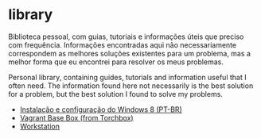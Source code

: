 library
=======

Biblioteca pessoal, com guias, tutoriais e informações úteis que preciso com frequência. Informações encontradas aqui não necessariamente correspondem as melhores soluções existentes para um problema, mas a melhor forma que eu encontrei para resolver os meus problemas.

Personal library, containing guides, tutorials and information useful that I often need. The information found here not necessarily is the best solution for a problem, but the best solution I found to solve my problems.

* [Instalação e configuração do Windows 8 (PT-BR)](windows.md)
* [Vagrant Base Box (from Torchbox)](https://github.com/fsevero/vagrant-django-base)
* [Workstation](workstation.md)
